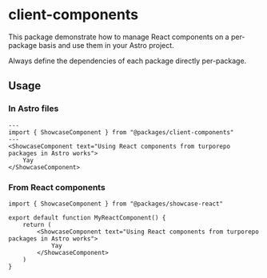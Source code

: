 # client-components

This package demonstrate how to manage React components on a per-package basis 
and use them in your Astro project.

Always define the dependencies of each package directly per-package.

## Usage

### In Astro files

````tsx
---
import { ShowcaseComponent } from "@packages/client-components"
---
<ShowcaseComponent text="Using React components from turporepo packages in Astro works">
    Yay
</ShowcaseComponent>

````

### From React components

````tsx
import { ShowcaseComponent } from "@packages/showcase-react"

export default function MyReactComponent() {
    return (
        <ShowcaseComponent text="Using React components from turporepo packages in Astro works">
            Yay
        </ShowcaseComponent>
    )
}
````